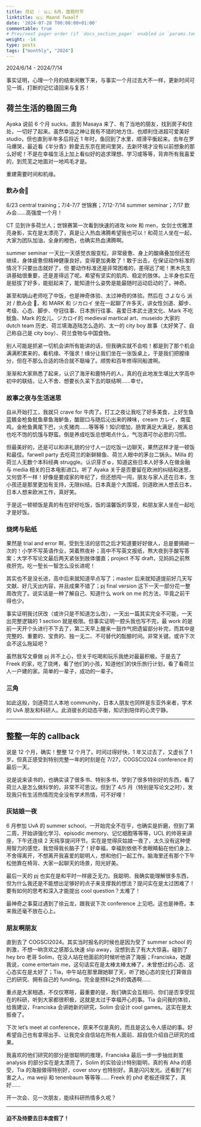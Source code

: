 ```yaml
---
title: 月记 ｜ 🇳🇱 6月，度假时节
linktitle: 🇳🇱 Maand Twaalf
date: '2024-07-28 T00:00:00+01:00'
commentable: true
# Prev/next pager order (if `docs_section_pager` enabled in `params.toml`)
weight: -14
type: posts
tags: ["monthly", "2024"]
---
```


2024/6/14 - 2024/7/14

事实证明，心理一个月的结束闲散下来，与事实一个月过去大不一样，更新时间可见一斑，打断的记忆请回来与复苏！

## 荷兰生活的稳固三角

Ayaka 说前 6 个月 sucks，直到 Masaya 来了、有了当地的朋友，找到房子和住处，一切好了起来。虽然幸运之神让我有不错的地方住、也顺利住进超可爱美好 studio，但也直到半年多后将近 1 年时，鱼回到了水里，顺滑平衡起来。去年在罗马爆哭，最近看《半分青》鈴愛去东京在房间里哭，去新环境才没有以前想象的那么好呢！不是在幸福生活上加上看似好的追求理想、学习或等等，背弃所有我喜爱的，到荒芜之地面对一地鸡毛才是。

重建需要时间和机缘。

### 飲み会🍻

6/23 central training；7/4-7/7 世锦赛；7/12-7/14 summer seminar；7/17 飲み会……高强度一个月！

CT 见到许多荷兰人；世锦赛第一次看到快速的进攻 kote 和 men，女剑士优雅漂亮身影，实在是太漂亮了，真是让人热血沸腾希望我也可以！和荷兰人坐在一起，大家为团队加油，全身的橙色，也确实热血沸腾啊。

summer seminar 一天比一天感觉衣服变松，非常疲惫、身上的酸痛叠加但还在继续，身体疲惫但精神健康良好。变得更加勇敢了！敢于出击，在保证动作标准的情况下只要出击就好了，但 要动作标准还是非常困难的，差得远了呢！黒木先生讲基础很重要，还是差得远了呢。希望有坚实的肌肉、稳定的肢体。上半身也实在是挺拔了好多，能挺起来了，能知道什么姿势是能最随时运动启动的了，神奇。

甚至和锅山老师吃了中饭，也是神奇体验、太过神奇的体验。然后在 さよなら 派对 / 飲み会 🍻，和 MARK 和 ジカロイ 坐在一起聊了许多天，讲女性剑道、脚步、考级、心态、脚步、夺冠往事、日本旅行往事、喜爱日本武士道文化、Mark 不吃鱿鱼、Mark 的女儿、ジカロイ的 medieval martical art、museido 大家的 dutch team 历史、荷兰填海造陆怎么造的、太一的 city boy 故事（太好笑了、自己称自己是 city boy）、荷兰食物与中国食物。

别人可能是抓紧一切机会讲所有能讲的话，但我确实就不会啦！都是到了那个机会满满积累来的，看机缘、不强求！缘分让我们坐在一张饭桌上，于是我们把握缘分，但在不那么合适的场合就不聒噪了。顺势和百年修得同船渡啊。

渐渐和大家熟悉了起来，认识了海牙和鹿特丹的人，真的在此地发生堪比大学高中初中的联结，让人不舍、想要长久呆下去的联结啊……幸せ。

### 故事之夜与生活迷思

自从开始打工，我就只 crave for 牛肉了。打工之夜让我吃了好多美食，上好生鱼蓝鳍金枪鱼鱿鱼章鱼海鲈鱼，酸甜口与随后沁出来的辣味，cream カレイ，南蛮鸡，金枪鱼黄尾下巴，火炙猪肉……等等等！知识增加，肠胃满足大满足，脱离总也吃不饱的饥饿与野蛮。倒是养成吃饭总想喝点什么，气泡酒可尔必思的习惯。

但最美好的，还是可以和讲礼貌的分寸人一边吃饭一边聊天，果然这样才是一顿饭和最佳。farwell party 去吃荷兰的新鲜鲱鱼、荷兰人眼中的茅台二锅头。Milla 的荷兰人无数个本科经典 struggle。认识芽ぎゅ，知道这些日本人好多人在做金融与 media 相关的日本电影进口。听了 Ayaka 关于是否要留在欧洲的纠结和迷思，又何尝不一样！好像是要成家的年纪了，但还想闯一闯，朋友与家人还在日本，生小孩还是那里更加有支持，无限纠结。日本真是个大围城，剑道欧洲人想去日本，日本人想来欧洲工作，真好笑。

于是这一顿顿饭是真的有在好好吃饭，饭的温馨饭的享受，和朋友家人坐在一起吃才是好饭。

### 烧烤与贴纸

果然是 trial and error 啊，受到生活的惩罚之后才知道要好好做人，总是要搞砸一次的！小学不写英语作业，哭着熬夜补；高中不写英文报纸，熬大夜到手酸写答案；大学不写论文最后两天紧张到肢体僵直；project 不写 draft，见妈妈之前熬夜肝完。吃一堑长一智怎么没长进呢！

其实也不是没长进，高中后来就知道早点写了；master 后来就知道提前好几天写文献、好几天出内容，并且成果不错了；pj final version 这下一天一部分花一整周改完了。说实话是一种了解自己、知道什么 work on me 的方法，毕竟之前干得也少。

事实证明我讨厌改（或许只是不知道怎么改），一天出一篇其实完全不可能，一天出完整逻辑的 1 section 就是极限。但事实证明一腔头我也写不完，最 work 的是前一天开个头进行不下去了，第二天早上醒来一鼓作气把遗留部分补完，而其中是完整的、重要的、宝贵的、独一无二、不可替代的酝酿时间。非常关键。或许下次会不这么拖延吧？

虽然我写文章做 pj 并不上心，但关于吃喝和玩乐我绝对最最积极。于是去了 Freek 的家，吃了烧烤，看了他们的小孩，知道他们的快乐旅行计划，看了看荷兰人一户建的家。简单的一辈子，成功的一辈子。

### 三角

如此这般，剑道荷兰人本地 community，日本人朋友也同样是东亚外来者，学术的 UvA 朋友和科研人。此消彼长的动态平衡，知识到陪伴的心灵宁静。

---

## 整整一年的 callback

说是 12 个月，确实！整整 12 个月了。时间过得好快，1 年又过去了，又虚长了 1 岁。但真正感受到特别完整一年的时刻是在 7/27，COGSCI2024 conference 的最后一天。

说是说来读书的，也确实读了很多书、特别多书，学到了很多特别好的东西，看了荷兰人是怎么做科学的，非常不可思议。但到了 4/5 月（特别是写论文之时），发现我只有生活热情而完全没有学术热情，可不好哩！

### 灰姑娘一夜

6 月参加 UvA 的 summer school，一开始完全不在乎，也确实是折磨，但到了第二周，开始讲强化学习、episodic memory、记忆细胞等等等，UCL 的帅哥来讲座，下午还连续 2 天纯享提问环节。实在是觉得灰姑娘一夜了，太久没有这种使用智力的感觉，我觉得我长脑子了！好幸福，幸福到依依不舍眼睛黏在他们身上、不舍得离开，不想离开我喜爱的聪明人，想和他们一起工作。脑海里还有那个下午松弛靠在椅背、大家一起聊天的场景，阳光好美。

最后一天的 pj 也实在是和平时一样疲乏无力。我聪明、我确实能理解很多东西，但为什么我还是不能想出足够好的点子来支撑我的想法？提问实在是太过困难了！要有如何的思考和深入才能提出 cool question？太难了！

最神奇之事莫过遇到了徐云龙，跟我说下次 conference 上见吧。这也是神奇。本来我还毫不放在心上。

### 朋友啊朋友

直到去了 COGSCI2024。其实当时报名的时候也是因为受了 summer school 的刺激，不想一晌贪欢之感那么快速 slip away，没想到去了有大大惊喜。碰到了 hey bro 老哥 Solim，在没人站在他面前的时候听他讲了海报；Franciska，她跟我说，come entertain me，这句话实在是太棒太棒太棒了，未曾想过的心态、这心态实在是太好了；Tia，中午站在那里跟她聊了天，听了她心态的变化打算做自己的研究、拥有自己的 funding。完全是预料之外的偶遇啊……

重点是大家相遇，不仅仅寒暄，最重要的是，我们确实会互相问、你们是否享受现在的科研，听到大家都很积极，这就是太过于幸福开心的事。Tia 会问我的体验，给我建议，Franciska 会讲她新的研究，Solim 会设计 cool games。这实在是太振奋了。

下次 let’s meet at conference，原来不仅是真的，而且是这么令人感动的事。好希望自己也有拿得出手、让我完全自信站在所有人面前、超自信介绍自己研究的成果。

我喜欢的他们研究的部分是很聪明的推理，Franciska 最后一步一步抽丝剥茧 analysis 的部分实在是太漂亮了，Solim 的实验设计特别聪明，真的有 Aha 的感受，Tia 的海报做得特别好，cover story 也特别好。真是闪闪发光。还看到了利害之人，ma weiji 和 tenenbaum 等等等…… Freek 的 phd 老板还得奖了，真好……

开一次会、见一次朋友，能续科研热情多久呢？

---

#### 迫不及待要去日本度假了！